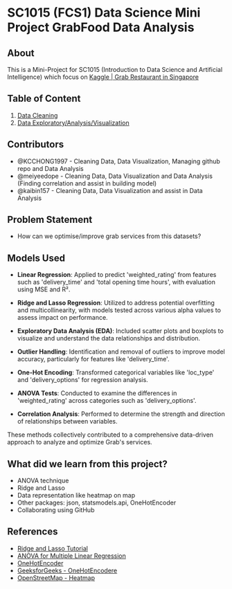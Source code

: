 
# SC1015 (FCS1) Data Science Mini Project GrabFood Data Analysis

## About
This is a Mini-Project for SC1015 (Introduction to Data Science and Artificial Intelligence) which focus on 
[Kaggle | Grab Restaurant in Singapore](https://www.kaggle.com/datasets/polartech/16000-grab-restaurants-in-singapore)

## Table of Content
1. [Data Cleaning](./Data%20Cleaning.ipynb)
2. [Data Exploratory/Analysis/Visualization](./Data%20Analysis.ipynb)


## Contributors
- @KCCHONG1997 - Cleaning Data, Data Visualization, Managing github repo and Data Analysis
- @meiyeedope - Cleaning Data, Data Visualization and Data Analysis (Finding correlation and assist in building model)
- @kaibin157 - Cleaning Data, Data Visualization and assist in Data Analysis

## Problem Statement
- How can we optimise/improve grab services from this datasets?

## Models Used
- **Linear Regression**: Applied to predict 'weighted_rating' from features such as 'delivery_time' and 'total opening time hours', with evaluation using MSE and R².

- **Ridge and Lasso Regression**: Utilized to address potential overfitting and multicollinearity, with models tested across various alpha values to assess impact on performance.

- **Exploratory Data Analysis (EDA)**: Included scatter plots and boxplots to visualize and understand the data relationships and distribution.

- **Outlier Handling**: Identification and removal of outliers to improve model accuracy, particularly for features like 'delivery_time'.

- **One-Hot Encoding**: Transformed categorical variables like 'loc_type' and 'delivery_options' for regression analysis.

- **ANOVA Tests**: Conducted to examine the differences in 'weighted_rating' across categories such as 'delivery_options'.

- **Correlation Analysis**: Performed to determine the strength and direction of relationships between variables.

These methods collectively contributed to a comprehensive data-driven approach to analyze and optimize Grab's services.

## What did we learn from this project?
- ANOVA technique
- Ridge and Lasso
- Data representation like heatmap on map
- Other packages: json, statsmodels.api, OneHotEncoder
- Collaborating using GitHub

## References
- [Ridge and Lasso Tutorial](https://www.analyticsvidhya.com/blog/2016/01/ridge-lasso-regression-python-complete-tutorial/)
- [ANOVA for Multiple Linear Regression](http://www.stat.yale.edu/Courses/1997-98/101/anovareg.htm)
- [OneHotEncoder](https://scikit-learn.org/stable/modules/generated/sklearn.preprocessing.OneHotEncoder.html)
- [GeeksforGeeks - OneHotEncodere](https://www.geeksforgeeks.org/ml-one-hot-encoding/)
- [OpenStreetMap - Heatmap](https://plotly.com/python/mapbox-density-heatmaps/)